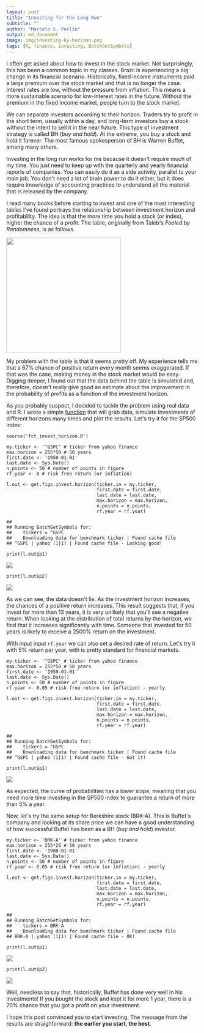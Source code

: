 ```yaml
---
layout: post
title: "Investing for the Long Run"
subtitle: ""
author: "Marcelo S. Perlin"
output: md_document
image: img/investing-by-horizon.png
tags: [R, finance, investing, BatchGetSymbols]
---
```


I often get asked about how to invest in the stock market. Not
surprisingly, this has been a common topic in my classes. Brazil is
experiencing a big change in its financial scenario. Historically, fixed
income instruments paid a large premium over the stock market and that
is no longer the case. Interest rates are low, without the pressure from
inflation. This means a more sustainable scenario for low-interest rates
in the future. Without the premium in the fixed income market, people
turn to the stock market.

We can separate investors according to their horizon. Traders try to
profit in the short term, usually within a day, and long-term investors
buy a stock without the intent to sell it in the near future. This type
of investment strategy is called BH (*buy and hold*). At the extreme,
you buy a stock and hold it forever. The most famous spokesperson of BH
is Warren Buffet, among many others.

Investing in the long run works for me because it doesn't require much
of my time. You just need to keep up with the quarterly and yearly
financial reports of companies. You can easily do it as a side activity,
parallel to your main job. You don't need a lot of brain power to do it
either, but it does require knowledge of accounting practices to
understand all the material that is released by the company.

I read many books before starting to invest and one of the most
interesting tables I've found portrays the relationship between
investment horizon and profitability. The idea is that the more time you
hold a stock (or index), higher the chance of a profit. The table,
originally from Taleb's *Fooled by Randomness*, is as follows.

<img src="/img/investing-by-horizon.png" width="300" />

My problem with the table is that it seems pretty off. My experience
tells me that a 67% chance of positive return every month seems
exaggerated. If that was the case, making money in the stock market
would be easy. Digging deeper, I found out that the data behind the
table is simulated and, therefore, doesn't really give good an estimate
about the improvement in the probability of profits as a function of the
investment horizon.

As you probably suspect, I decided to tackle the problem using real data
and R. I wrote a simple [function](/content/others/fct_invest_horizon.R)
that will grab data, simulate investments of different horizons many
times and plot the results. Let's try it for the SP500 index:

    source('fct_invest_horizon.R')

    my.ticker <- '^GSPC' # ticker from yahoo finance
    max.horizon = 255*50 # 50 years
    first.date <- '1950-01-01' 
    last.date <- Sys.Date()
    n.points <- 50 # number of points in figure 
    rf.year <- 0 # risk free return (or inflation)

    l.out <- get.figs.invest.horizon(ticker.in = my.ticker, 
                                     first.date = first.date, 
                                     last.date = last.date,
                                     max.horizon = max.horizon, 
                                     n.points = n.points, 
                                     rf.year = rf.year)

    ## 
    ## Running BatchGetSymbols for:
    ##    tickers = ^GSPC
    ##    Downloading data for benchmark ticker | Found cache file
    ## ^GSPC | yahoo (1|1) | Found cache file - Looking good!

    print(l.out$p1)

![](/img/2018-05-12-Investing-Long-Run_files/figure-markdown_strict/unnamed-chunk-2-1.png)

    print(l.out$p2)

![](/img/2018-05-12-Investing-Long-Run_files/figure-markdown_strict/unnamed-chunk-2-2.png)

As we can see, the data doesn't lie. As the investment horizon
increases, the chances of a positive return increases. This result
suggests that, if you invest for more than 13 years, it is very unlikely
that you'll see a negative return. When looking at the distribution of
total returns by the horizon, we find that it increases significantly
with time. Someone that invested for 50 years is likely to receive a
2500% return on the investment.

With input input `rf.year` we can also set a desired rate of return.
Let's try it with 5% return per year, with is pretty standard for
financial markets.

    my.ticker <- '^GSPC' # ticker from yahoo finance
    max.horizon = 255*50 # 50 years
    first.date <- '1950-01-01' 
    last.date <- Sys.Date()
    n.points <- 50 # number of points in figure 
    rf.year <- 0.05 # risk free return (or inflation) - yearly

    l.out <- get.figs.invest.horizon(ticker.in = my.ticker, 
                                     first.date = first.date, 
                                     last.date = last.date,
                                     max.horizon = max.horizon, 
                                     n.points = n.points, 
                                     rf.year = rf.year)

    ## 
    ## Running BatchGetSymbols for:
    ##    tickers = ^GSPC
    ##    Downloading data for benchmark ticker | Found cache file
    ## ^GSPC | yahoo (1|1) | Found cache file - Got it!

    print(l.out$p1)

![](/img/2018-05-12-Investing-Long-Run_files/figure-markdown_strict/unnamed-chunk-3-1.png)

As expected, the curve of probabilities has a lower slope, meaning that
you need more time investing in the SP500 index to guarantee a return of
more than 5% a year.

Now, let's try the same setup for Berkshire stock (BRK-A). This is
Buffet's company and looking at its share price we can have a good
understanding of how successful Buffet has been as a BH (*buy and hold*)
investor.

    my.ticker <- 'BRK-A' # ticker from yahoo finance
    max.horizon = 255*25 # 50 years
    first.date <- '1980-01-01' 
    last.date <- Sys.Date()
    n.points <- 50 # number of points in figure 
    rf.year <- 0.05 # risk free return (or inflation) - yearly

    l.out <- get.figs.invest.horizon(ticker.in = my.ticker, 
                                     first.date = first.date, 
                                     last.date = last.date,
                                     max.horizon = max.horizon, 
                                     n.points = n.points, 
                                     rf.year = rf.year)

    ## 
    ## Running BatchGetSymbols for:
    ##    tickers = BRK-A
    ##    Downloading data for benchmark ticker | Found cache file
    ## BRK-A | yahoo (1|1) | Found cache file - OK!

    print(l.out$p1)

![](/img/2018-05-12-Investing-Long-Run_files/figure-markdown_strict/unnamed-chunk-4-1.png)

    print(l.out$p2)

![](/img/2018-05-12-Investing-Long-Run_files/figure-markdown_strict/unnamed-chunk-4-2.png)

Well, needless to say that, historically, Buffet has done very well in
his investments! If you bought the stock and kept it for more 1 year,
there is a 70% chance that you got a profit on your investment.

I hope this post convinced you to start investing. The message from the results are straighforward: **the earlier you start, the best**.
